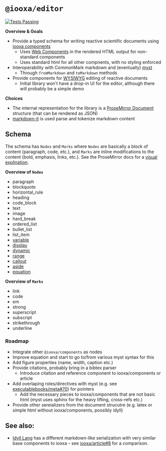 # `@iooxa/editor`
[![Tests Passing](https://action-badges.now.sh/iooxa/editor?action=CI)](https://github.com/iooxa/editor/actions?query=workflow%3ACI)

**Overview & Goals**
* Provide a typed schema for writing reactive scientific documents using [iooxa components](https://iooxa.dev)
  * Uses [Web Components](https://developer.mozilla.org/en-US/docs/Web/Web_Components) in the rendered HTML output for non-standard components
  * Uses standard html for all other compnents, with no styling enforced
* Interoperability with CommonMark markdown and (eventually) [myst](https://myst-parser.readthedocs.io/)
  * Through `fromMarkdown` and `toMarkdown` methods
* Provide components for [WYSIWYG](https://en.wikipedia.org/wiki/WYSIWYG) editing of reactive documents
  * Initial library won't have a drop-in UI for the editor, although there will probably be a simple demo

**Choices**
* The internal representation for the library is a [ProseMirror Document](https://prosemirror.net/docs/guide/#doc) structure (that can be rendered as JSON)
* [markdown-it](https://github.com/markdown-it/markdown-it) is used parse and tokenize markdown content

## Schema

The schema has `Nodes` and `Marks` where `Nodes` are basically a block of content (paragraph, code, etc.), and `Marks` are inline modifications to the content (bold, emphasis, links, etc.). See the ProseMirror docs for a [visual explination](https://prosemirror.net/docs/guide/#doc).

**Overview of `Nodes`**

* paragraph
* blockquote
* horizontal_rule
* heading
* code_block
* text
* image
* hard_break
* ordered_list
* bullet_list
* list_item
* [variable](https://iooxa.dev/components/variable)
* [display](https://iooxa.dev/components/display)
* [dynamic](https://iooxa.dev/components/dynamic)
* [range](https://iooxa.dev/components/range)
* [callout](https://iooxa.dev/article/callout)
* [aside](https://iooxa.dev/article/aside)
* [equation](https://iooxa.dev/article/equation)

**Overview of `Marks`**

* link
* code
* em
* strong
* superscript
* subscript
* strikethrough
* underline

### Roadmap

* Integrate other `@iooxa/components` as nodes
* Improve equation and start to go to/from various myst syntax for this
* Add figure properties (name, width, caption etc.)
* Provide citations, probably bring in a bibtex parser
  * Introduce citation and reference component to iooxa/components or article
* Add overlaping roles/directives with myst (e.g. see [executablebooks/meta#70](https://github.com/executablebooks/meta/issues/70)) for pointers
  * Add the necessary pieces to iooxa/components that are not basic html (myst uses sphinx for the heavy lifting, cross-refs etc.)
* Provide other sereializers from the document strucutre (e.g. latex or simple html without iooxa/components, possibly idyll)


## See also:
* [Idyll Lang](https://idyll-lang.org/) has a different markdown-like serialization with very similar base components to iooxa - see [iooxa/article#8](https://github.com/iooxa/article/issues/8) for a comparison.
